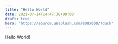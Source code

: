 ```yaml
---
title: "Hello World"
date: 2021-07-14T14:47:38+09:00
draft: true
hero: "https://source.unsplash.com/800x600/?duck"
---
```


Hello World!